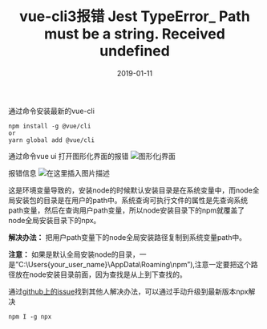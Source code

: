 ﻿---
title: vue-cli3报错 Jest TypeError_ Path must be a string. Received undefined
date: 2019-01-11
---

通过命令安装最新的vue-cli
  
```
npm install -g @vue/cli
or
yarn global add @vue/cli
```
通过命令vue ui 打开图形化界面的报错
![图形化j界面](https://img-blog.csdnimg.cn/20190111142836783.png?x-oss-process=image/watermark,type_ZmFuZ3poZW5naGVpdGk,shadow_10,text_aHR0cHM6Ly9ibG9nLmNzZG4ubmV0L21hZ2dpZV9saXZl,size_16,color_FFFFFF,t_70)

报错信息
![在这里插入图片描述](https://img-blog.csdnimg.cn/20190111142906355.png?x-oss-process=image/watermark,type_ZmFuZ3poZW5naGVpdGk,shadow_10,text_aHR0cHM6Ly9ibG9nLmNzZG4ubmV0L21hZ2dpZV9saXZl,size_16,color_FFFFFF,t_70)

这是环境变量导致的，安装node的时候默认安装目录是在系统变量中，而node全局安装包的目录是在用户的path中。系统查询可执行文件的属性是先查询系统path变量，然后在查询用户path变量，所以node安装目录下的npm就覆盖了node全局安装目录下的npx。

**解决办法：**
  把用户path变量下的node全局安装路径复制到系统变量path中。

**注意：**
如果是默认全局安装node的目录，一是”C:\Users{your_user_name}\AppData\Roaming\npm”),注意一定要把这个路径放在node安装目录前面，因为查找是从上到下查找的。 

通过[github上的issue](https://github.com/zkat/npx/issues/144)找到其他人解决办法，可以通过手动升级到最新版本npx解决

    npm I -g npx

